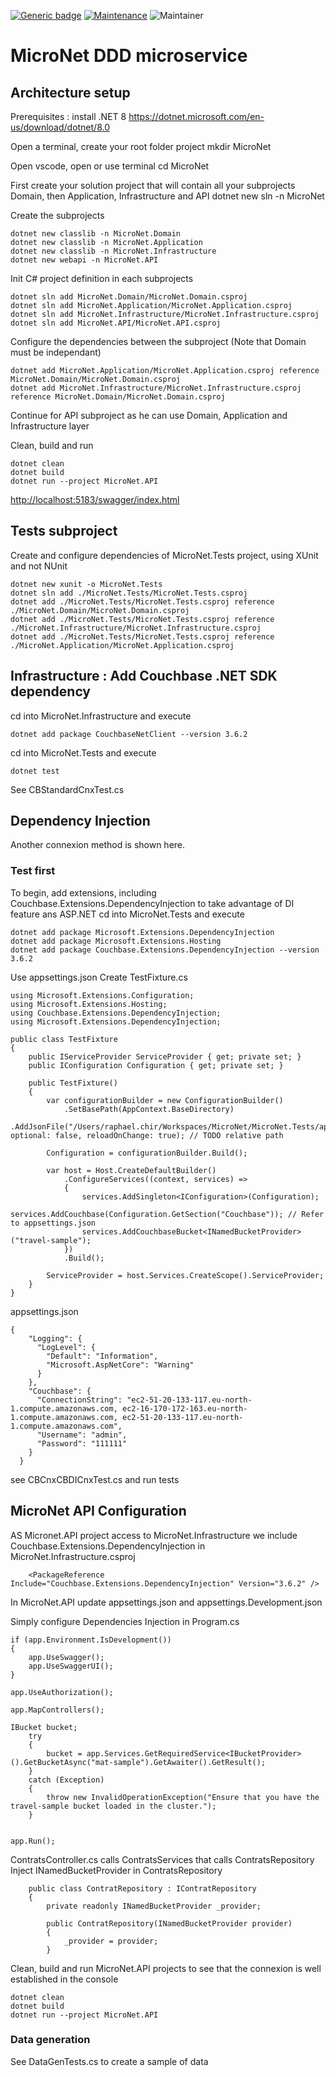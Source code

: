 [![Generic badge](https://img.shields.io/badge/Version-1.0-<COLOR>.svg)](https://shields.io/)
[![Maintenance](https://img.shields.io/badge/Maintained%3F-yes-green.svg)](https://GitHub.com/Naereen/StrapDown.js/graphs/commit-activity)
![Maintainer](https://img.shields.io/badge/maintainer-raphael.chir@gmail.com-blue)

# MicroNet DDD microservice

## Architecture setup
Prerequisites : install .NET 8 https://dotnet.microsoft.com/en-us/download/dotnet/8.0

Open a terminal, create your root folder project
mkdir MicroNet

Open vscode, open or use terminal
cd MicroNet

First create your solution project that will contain all your subprojects Domain, then Application, Infrastructure and API
dotnet new sln -n MicroNet

Create the subprojects
```
dotnet new classlib -n MicroNet.Domain
dotnet new classlib -n MicroNet.Application
dotnet new classlib -n MicroNet.Infrastructure
dotnet new webapi -n MicroNet.API
```

Init C# project definition in each subprojects
```
dotnet sln add MicroNet.Domain/MicroNet.Domain.csproj
dotnet sln add MicroNet.Application/MicroNet.Application.csproj
dotnet sln add MicroNet.Infrastructure/MicroNet.Infrastructure.csproj
dotnet sln add MicroNet.API/MicroNet.API.csproj
```

Configure the dependencies between the subproject (Note that Domain must be independant)
```
dotnet add MicroNet.Application/MicroNet.Application.csproj reference MicroNet.Domain/MicroNet.Domain.csproj
dotnet add MicroNet.Infrastructure/MicroNet.Infrastructure.csproj reference MicroNet.Domain/MicroNet.Domain.csproj
```

Continue for API subproject as he can use Domain, Application and Infrastructure layer

Clean, build and run

```
dotnet clean
dotnet build
dotnet run --project MicroNet.API
```

[http://localhost:5183/swagger/index.html](http://localhost:5183/swagger/index.html)

## Tests subproject

Create and configure dependencies of MicroNet.Tests project, using XUnit and not NUnit

```
dotnet new xunit -o MicroNet.Tests
dotnet sln add ./MicroNet.Tests/MicroNet.Tests.csproj
dotnet add ./MicroNet.Tests/MicroNet.Tests.csproj reference ./MicroNet.Domain/MicroNet.Domain.csproj
dotnet add ./MicroNet.Tests/MicroNet.Tests.csproj reference ./MicroNet.Infrastructure/MicroNet.Infrastructure.csproj
dotnet add ./MicroNet.Tests/MicroNet.Tests.csproj reference ./MicroNet.Application/MicroNet.Application.csproj
```

## Infrastructure : Add Couchbase .NET SDK dependency

cd into MicroNet.Infrastructure and execute
```
dotnet add package CouchbaseNetClient --version 3.6.2
```

cd into MicroNet.Tests and execute 
```
dotnet test
```

See CBStandardCnxTest.cs

## Dependency Injection

Another connexion method is shown here.

### Test first

To begin, add extensions, including Couchbase.Extensions.DependencyInjection to take advantage of DI feature ans ASP.NET
cd into MicroNet.Tests and execute

```
dotnet add package Microsoft.Extensions.DependencyInjection
dotnet add package Microsoft.Extensions.Hosting
dotnet add package Couchbase.Extensions.DependencyInjection --version 3.6.2
```
Use appsettings.json
Create TestFixture.cs

```
using Microsoft.Extensions.Configuration;
using Microsoft.Extensions.Hosting;
using Couchbase.Extensions.DependencyInjection;
using Microsoft.Extensions.DependencyInjection;

public class TestFixture
{
    public IServiceProvider ServiceProvider { get; private set; }
    public IConfiguration Configuration { get; private set; }

    public TestFixture()
    {
        var configurationBuilder = new ConfigurationBuilder()
            .SetBasePath(AppContext.BaseDirectory)
            .AddJsonFile("/Users/raphael.chir/Workspaces/MicroNet/MicroNet.Tests/appsettings.json", optional: false, reloadOnChange: true); // TODO relative path  

        Configuration = configurationBuilder.Build();

        var host = Host.CreateDefaultBuilder()
            .ConfigureServices((context, services) =>
            {
                services.AddSingleton<IConfiguration>(Configuration);
                services.AddCouchbase(Configuration.GetSection("Couchbase")); // Refer to appsettings.json
                services.AddCouchbaseBucket<INamedBucketProvider>("travel-sample");
            })
            .Build();

        ServiceProvider = host.Services.CreateScope().ServiceProvider;
    }
}
```

appsettings.json

```
{
    "Logging": {
      "LogLevel": {
        "Default": "Information",
        "Microsoft.AspNetCore": "Warning"
      }
    },
    "Couchbase": {
      "ConnectionString": "ec2-51-20-133-117.eu-north-1.compute.amazonaws.com, ec2-16-170-172-163.eu-north-1.compute.amazonaws.com, ec2-51-20-133-117.eu-north-1.compute.amazonaws.com",
      "Username": "admin",
      "Password": "111111"
    }
  }
```

see CBCnxCBDICnxTest.cs and run tests

## MicroNet API Configuration

AS Micronet.API project access to MicroNet.Infrastructure we include Couchbase.Extensions.DependencyInjection in MicroNet.Infrastructure.csproj

```
    <PackageReference Include="Couchbase.Extensions.DependencyInjection" Version="3.6.2" />
```

In MicroNet.API update appsettings.json and appsettings.Development.json

Simply configure Dependencies Injection in Program.cs 

```
if (app.Environment.IsDevelopment())
{
    app.UseSwagger();
    app.UseSwaggerUI();
}

app.UseAuthorization();

app.MapControllers();

IBucket bucket;
    try
    {
        bucket = app.Services.GetRequiredService<IBucketProvider>().GetBucketAsync("mat-sample").GetAwaiter().GetResult();
    }
    catch (Exception)
    {
        throw new InvalidOperationException("Ensure that you have the travel-sample bucket loaded in the cluster.");
    }

    
app.Run();
```

ContratsController.cs calls ContratsServices that calls ContratsRepository
Inject INamedBucketProvider in ContratsRepository

```
    public class ContratRepository : IContratRepository
    {
        private readonly INamedBucketProvider _provider;

        public ContratRepository(INamedBucketProvider provider)
        {
            _provider = provider;
        }

```

Clean, build and run MicroNet.API projects to see that the connexion is well established in the console

```
dotnet clean
dotnet build
dotnet run --project MicroNet.API
```
### Data generation

See DataGenTests.cs to create a sample of data
